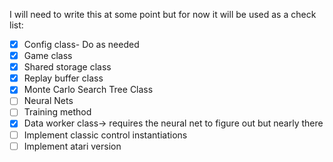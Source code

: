 I will need to write this at some point but for now it will be used as a check list:

- [x] Config class- Do as needed
- [x] Game class
- [x] Shared storage class
- [x] Replay buffer class
- [x] Monte Carlo Search Tree Class
- [ ] Neural Nets
- [ ] Training method
- [x] Data worker class-> requires the neural net to figure out but nearly there
- [ ] Implement classic control instantiations
- [ ] Implement atari version
